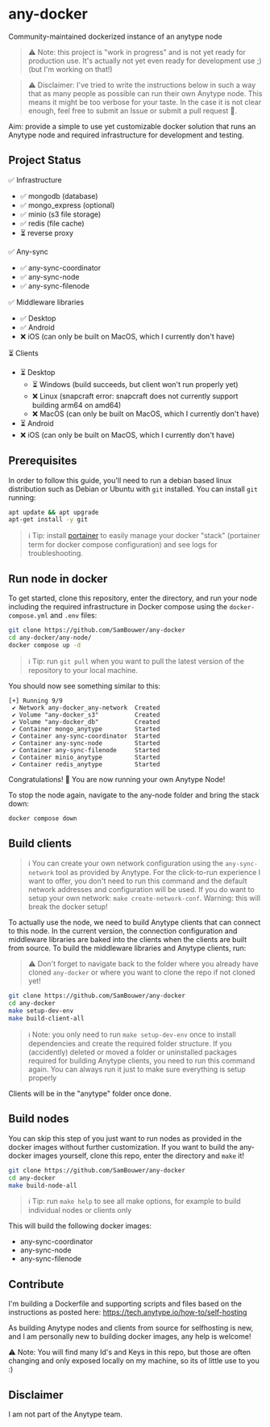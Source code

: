 # any-docker

Community-maintained dockerized instance of an anytype node

> ⚠️ Note: this project is "work in progress" and is not yet ready for production use. It's actually not yet even ready for development use ;) (but I'm working on that!)

> ⚠️ Disclaimer: I've tried to write the instructions below in such a way that as many people as possible can run their own Anytype node. This means it might be too verbose for your taste. In the case it is not clear enough, feel free to submit an Issue or submit a pull request 💌.

Aim: provide a simple to use yet customizable docker solution that runs an Anytype node and required infrastructure for development and testing.

## Project Status

✅ Infrastructure
  - ✅ mongodb (database)
  - ✅ mongo_express (optional)
  - ✅ minio (s3 file storage)
  - ✅ redis (file cache)
  - ⏳ reverse proxy

✅ Any-sync
  - ✅ any-sync-coordinator
  - ✅ any-sync-node
  - ✅ any-sync-filenode

✅ Middleware libraries
  - ✅ Desktop
  - ✅ Android 
  - ❌ iOS (can only be built on MacOS, which I currently don't have)

⏳ Clients 
  - ⏳ Desktop
    - ⏳ Windows (build succeeds, but client won't run properly yet)
    - ❌ Linux (snapcraft error: snapcraft does not currently support building arm64 on amd64)
    - ❌ MacOS (can only be built on MacOS, which I currently don't have)
  - ⏳ Android 
  - ❌ iOS (can only be built on MacOS, which I currently don't have)

## Prerequisites 
In order to follow this guide, you'll need to run a debian based linux distribution such as Debian or Ubuntu with `git` installed. You can install `git` running:

```bash
apt update && apt upgrade
apt-get install -y git
```

> ℹ️ Tip: install [portainer](https://www.portainer.io/) to easily manage your docker "stack" (portainer term for docker compose configuration) and see logs for troubleshooting.

## Run node in docker

To get started, clone this repository, enter the directory, and run your node including the required infrastructure in Docker compose using the `docker-compose.yml` and `.env` files:

```bash
git clone https://github.com/SamBouwer/any-docker
cd any-docker/any-node/
docker compose up -d
```

> ℹ️ Tip: run `git pull` when you want to pull the latest version of the repository to your local machine.

You should now see something similar to this:

```shell
[+] Running 9/9
 ✔ Network any-docker_any-network  Created
 ✔ Volume "any-docker_s3"          Created
 ✔ Volume "any-docker_db"          Created
 ✔ Container mongo_anytype         Started
 ✔ Container any-sync-coordinator  Started
 ✔ Container any-sync-node         Started
 ✔ Container any-sync-filenode     Started
 ✔ Container minio_anytype         Started
 ✔ Container redis_anytype         Started
```

Congratulations! 🎉 You are now running your own Anytype Node!

To stop the node again, navigate to the any-node folder and bring the stack down:

```bash
docker compose down
```

## Build clients

> ℹ️ You can create your own network configuration using the `any-sync-network` tool as provided by Anytype. For the click-to-run experience I want to offer, you don't need to run this command and the default network addresses and configuration will be used. If you do want to setup your own network: `make create-network-conf`. Warning: this will break the docker setup!

To actually use the node, we need to build Anytype clients that can connect to this node. In the current version, the connection configuration and middleware libraries are baked into the clients when the clients are built from source. To build the middleware libraries and Anytype clients, run:

> ⚠️ Don't forget to navigate back to the folder where you already have cloned `any-docker` or where you want to clone the repo if not cloned yet!

```bash
git clone https://github.com/SamBouwer/any-docker
cd any-docker
make setup-dev-env
make build-client-all
```

> ℹ️ Note: you only need to run `make setup-dev-env` once to install dependencies and create the required folder structure. If you (accidently) deleted or moved a folder or uninstalled packages required for building Anytype clients, you need to run this command again. You can always run it just to make sure everything is setup properly

Clients will be in the "anytype" folder once done. 

## Build nodes

You can skip this step of you just want to run nodes as provided in the docker images without further customization. If you want to build the any-docker images yourself, clone this repo, enter the directory and `make` it!

```bash
git clone https://github.com/SamBouwer/any-docker
cd any-docker
make build-node-all
```

> ℹ️ Tip: run `make help` to see all make options, for example to build individual nodes or clients only

This will build the following docker images:

- any-sync-coordinator
- any-sync-node
- any-sync-filenode

## Contribute

I'm building a Dockerfile and supporting scripts and files based on the instructions as posted here: https://tech.anytype.io/how-to/self-hosting

As building Anytype nodes and clients from source for selfhosting is new, and I am personally new to building docker images, any help is welcome!

⚠️ Note: You will find many Id's and Keys in this repo, but those are often changing and only exposed locally on my machine, so its of little use to you :)

## Disclaimer

I am not part of the Anytype team.
